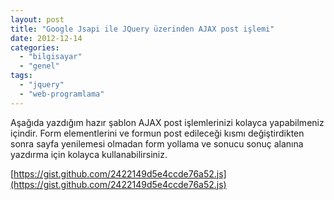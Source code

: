 ```yaml
---
layout: post
title: "Google Jsapi ile JQuery üzerinden AJAX post işlemi"
date: 2012-12-14
categories: 
  - "bilgisayar"
  - "genel"
tags: 
  - "jquery"
  - "web-programlama"
---
```


Aşağıda yazdığım hazır şablon AJAX post işlemlerinizi kolayca yapabilmeniz içindir. Form elementlerini ve formun post edileceği kısmı değiştirdikten sonra sayfa yenilemesi olmadan form yollama ve sonucu sonuç alanına yazdırma için kolayca kullanabilirsiniz.  
  
[https://gist.github.com/2422149d5e4ccde76a52.js](https://gist.github.com/2422149d5e4ccde76a52.js)
